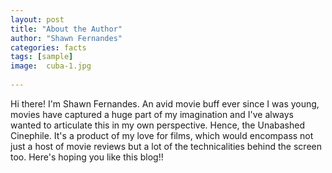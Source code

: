 ```yaml
---
layout: post
title: "About the Author"
author: "Shawn Fernandes"
categories: facts
tags: [sample]
image:  cuba-1.jpg
      
---
```


Hi there! I'm Shawn Fernandes. An avid movie buff ever since I was young, movies have captured a huge part of my imagination and I've always wanted to articulate this in my own perspective. Hence, the Unabashed Cinephile. It's a product of my love for films, which would encompass not just a host of movie reviews but a lot of the technicalities behind the screen too. Here's hoping you like this blog!!
